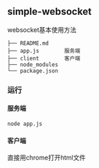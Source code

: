 ## simple-websocket

websocket基本使用方法
```
├── README.md
├── app.js        服务端
├── client        客户端
├── node_modules
└── package.json
```

### 运行
#### 服务端
```
node app.js
```

#### 客户端
直接用chrome打开html文件